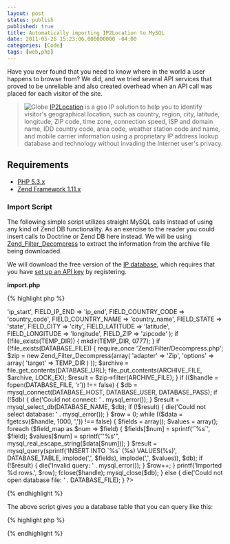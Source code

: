 ```yaml
---
layout: post
status: publish
published: true
title: Automatically importing IP2Location to MySQL
date: 2011-05-26 15:23:06.000000000 -04:00
categories: [Code]
tags: [web,php]
---
```


Have you ever found that you need to know where in the world a user happens to browse from? We did, and we tried several API services that proved to be unreliable and also created overhead when an API call was placed for each visitor of the site.

<!--more-->

> ![Globe](/uploads/2011/05/globe-150x150.png) [IP2Location](http://xorcode.net/jdBHWg) is a geo IP solution to help you to identify visitor's geographical location, such as country, region, city, latitude, longitude, ZIP code, time zone, connection speed, ISP and domain name, IDD country code, area code, weather station code and name, and mobile carrier information using a proprietary IP address lookup database and technology without invading the Internet user's privacy.

## Requirements

 * [PHP 5.3.x](http://xorcode.net/jBkXxG)
 * [Zend Framework 1.11.x](http://xorcode.net/lm0zQC)

### Import Script

The following simple script utilizes straight MySQL calls instead of using any kind of Zend DB functionality. As an exercise to the reader you could insert calls to Doctrine or Zend DB here instead. We will be using <a href="http://xorcode.net/lhFyOz" target="_blank">Zend_Filter_Decompress</a> to extract the information from the archive file being downloaded.

We will download the free version of the [IP database](http://xorcode.net/lAyPsB), which requires that you have [set up an API key](http://xorcode.net/jfZKkW) by registering.

**import.php**

{% highlight php %}
<?php
define('TEMP_DIR', sys_get_temp_dir() . DIRECTORY_SEPARATOR . 'ipinfodb');
define('API_KEY', 'INSERT_YOUR_API_KEY_HERE');
define('DATABASE_URL', 'http://lite.ip2location.com/?file=IP2LOCATION-LITE-DB9.CSV.ZIP&key=' . API_KEY);
define('ARCHIVE_FILE', TEMP_DIR . DIRECTORY_SEPARATOR . 'ip2location.zip');
define('DATABASE_FILE', TEMP_DIR . DIRECTORY_SEPARATOR . 'IP2LOCATION-LITE-DB9.CSV');

define('DATABASE_HOST', '');
define('DATABASE_NAME', '');
define('DATABASE_USER', '');
define('DATABASE_PASS', '');
define('DATABASE_TABLE', 'ipinfodb');

// "16778240","16779263","AU","AUSTRALIA","QUEENSLAND","MILTON","-35.316667","150.433333","-"
define('FIELD_IP_START', 0);
define('FIELD_IP_END', 1);
define('FIELD_COUNTRY_CODE', 2);
define('FIELD_COUNTRY_NAME', 3);
define('FIELD_STATE', 4);
define('FIELD_CITY', 5);
define('FIELD_LATITUDE', 6);
define('FIELD_LONGITUDE', 7);
define('FIELD_ZIP', 8);

$field_map = array(
	FIELD_IP_START => 'ip_start',
	FIELD_IP_END => 'ip_end',
	FIELD_COUNTRY_CODE => 'country_code',
	FIELD_COUNTRY_NAME => 'country_name',
	FIELD_STATE => 'state',
	FIELD_CITY => 'city',
	FIELD_LATITUDE => 'latitude',
	FIELD_LONGITUDE => 'longitude',
	FIELD_ZIP => 'zipcode'
);

if (!file_exists(TEMP_DIR)) {
	mkdir(TEMP_DIR, 0777);
}

if (!file_exists(DATABASE_FILE)) {
	require_once 'Zend/Filter/Decompress.php';
	$zip = new Zend_Filter_Decompress(array(
		'adapter' => 'Zip',
		'options' => array(
			'target' => TEMP_DIR
		)
	));

	$archive = file_get_contents(DATABASE_URL);
	file_put_contents(ARCHIVE_FILE, $archive, LOCK_EX);
	$result = $zip->filter(ARCHIVE_FILE);
}

if (($handle = fopen(DATABASE_FILE, 'r')) !== false) {
	$db = mysql_connect(DATABASE_HOST, DATABASE_USER, DATABASE_PASS);
	if (!$db) {
		die('Could not connect: ' . mysql_error());
	}
	$result = mysql_select_db(DATABASE_NAME, $db);
	if (!$result) {
		die('Could not select database: ' . mysql_error());
	}
	$row = 0;
	while (($data = fgetcsv($handle, 1000, ',')) !== false) {
		$fields = array();
		$values = array();
		foreach ($field_map as $num => $field) {
			$fields[$num] = sprintf('`%s`', $field);
			$values[$num] = sprintf("'%s'", mysql_real_escape_string($data[$num]));
		}
		$result = mysql_query(sprintf('INSERT INTO `%s` (%s) VALUES(%s)', DATABASE_TABLE, implode(',', $fields), implode(',', $values)), $db);
		if (!$result) {
			die('Invalid query: ' . mysql_error());
		}
		$row++;
	}
	printf('Imported %d rows.', $row);
	fclose($handle);
	mysql_close($db);
} else {
	die('Could not open database file: ' . DATABASE_FILE);
}
?>
{% endhighlight %}

The above script gives you a database table that you can query like this:

{% highlight php %}
<?php
$sql = sprintf('SELECT * FROM ipinfodb WHERE ip_start <= %d ORDER BY ip_start DESC LIMIT 1', ip2long($_SERVER['REMOTE_ADDR']));
?>
{% endhighlight %}
